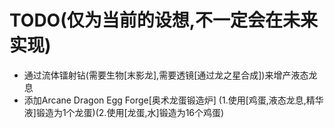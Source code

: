 # TODO(仅为当前的设想,不一定会在未来实现)

- 通过流体镭射钻(需要生物[末影龙],需要透镜[通过龙之星合成])来增产液态龙息
- 添加Arcane Dragon Egg Forge[奥术龙蛋锻造炉] (1.使用[鸡蛋,液态龙息,精华液]锻造为1个龙蛋)(2.使用[龙蛋,水]锻造为16个鸡蛋)